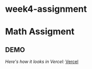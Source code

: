 # week4-assignment

# Math Assigment

## DEMO

 *Here's how it looks in Vercel:* [Vercel](https://math-assigment.vercel.app/) 
